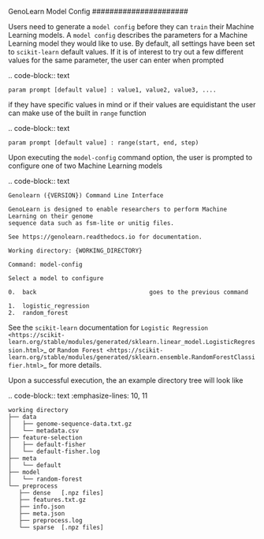 GenoLearn Model Config
######################

Users need to generate a ``model config`` before they can ``train`` their Machine Learning models. A ``model config`` describes the parameters for a Machine Learning model they would like to use. By default, all settings have been set to ``scikit-learn`` default values. If it is of interest to try out a few different values for the same parameter, the user can enter when prompted

.. code-block:: text

    param prompt [default value] : value1, value2, value3, ....

if they have specific values in mind or if their values are equidistant the user can make use of the built in ``range`` function

.. code-block:: text

    param prompt [default value] : range(start, end, step)

Upon executing the ``model-config`` command option, the user is prompted to configure one of two Machine Learning models

.. code-block:: text

    Genolearn ({VERSION}) Command Line Interface

    GenoLearn is designed to enable researchers to perform Machine Learning on their genome
    sequence data such as fsm-lite or unitig files.

    See https://genolearn.readthedocs.io for documentation.

    Working directory: {WORKING_DIRECTORY}

    Command: model-config

    Select a model to configure 

    0.  back                                goes to the previous command

    1.  logistic_regression                 
    2.  random_forest                       

See the ``scikit-learn`` documentation for `Logistic Regression <https://scikit-learn.org/stable/modules/generated/sklearn.linear_model.LogisticRegression.html>`_ or `Random Forest <https://scikit-learn.org/stable/modules/generated/sklearn.ensemble.RandomForestClassifier.html>`_ for more details.

Upon a successful execution, the an example directory tree will look like

.. code-block:: text
    :emphasize-lines: 10, 11

    working directory
    ├── data
    │   ├── genome-sequence-data.txt.gz
    │   └── metadata.csv
    ├── feature-selection
    │   ├── default-fisher
    │   └── default-fisher.log
    ├── meta
    │   └── default
    ├── model
    │   └── random-forest
    └── preprocess
       ├── dense   [.npz files]
       ├── features.txt.gz
       ├── info.json
       ├── meta.json
       ├── preprocess.log
       └── sparse  [.npz files]
